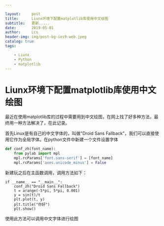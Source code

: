 ```yaml
---

layout:     post
title:      Liunx环境下配置matplotlib库使用中文绘图
subtitle:   更新.....
date:       2019-05-01
author:     Lcs
header-img: img/post-bg-ios9-web.jpeg
catalog: true
tags:

    - Liunx
    - Python
    - matplotlib
---
```


# Liunx环境下配置matplotlib库使用中文绘图

最近在使用matplotlib库的过程中需要用到中文绘图，在网上找了好多种方法，最终用一种方法解决了，在此记录。

首先Linux是有自己的中文字体的，叫做"Droid Sans Fallback"，我们可以直接使用它作为全局字体。在python文件中新建一个文件设置字体

```python
def conf_zh(font_name):
    from pylab import mpl
    mpl.rcParams['font.sans-serif'] = [font_name]
    mpl.rcParams['axes.unicode_minus'] = False 
```

新建玩之后在主函数调用，调用方法如下：

```
if __name__ == "__main__":
    conf_zh("Droid Sans Fallback")
    t = arange(-5*pi, 5*pi, 0.001)
    y = sin(t)/t
    plt.plot(t, y)
    plt.title("你好")
    plt.show()
```

使用此方法可以调用中文字体进行绘图